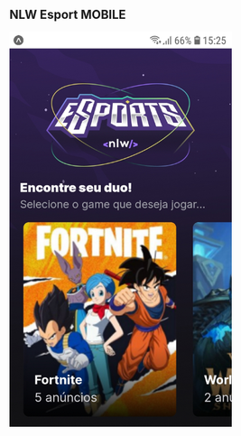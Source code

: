 ## NLW Esport MOBILE

<img  height="700" src="https://github.com/josealves380/NLWeSportMobile/blob/main/assets/pagina.png" alt="">
